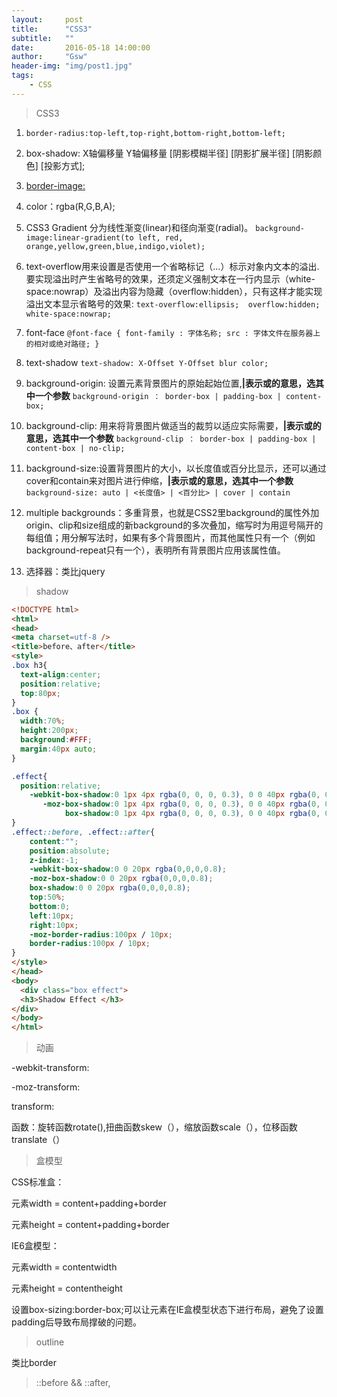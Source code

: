 ```yaml
---
layout:     post
title:      "CSS3"
subtitle:   ""
date:       2016-05-18 14:00:00
author:     "Gsw"
header-img: "img/post1.jpg"
tags:
    - CSS
---
```

> CSS3

1. `border-radius:top-left,top-right,bottom-right,bottom-left;`

2. box-shadow: X轴偏移量 Y轴偏移量 [阴影模糊半径] [阴影扩展半径] [阴影颜色] [投影方式];


3. [border-image:](http://img.mukewang.com/52e2201a0001b1e004720260.jpg)

4. color：rgba(R,G,B,A);

5. CSS3 Gradient 分为线性渐变(linear)和径向渐变(radial)。
`
background-image:linear-gradient(to left, red, orange,yellow,green,blue,indigo,violet);
`
6. text-overflow用来设置是否使用一个省略标记（...）标示对象内文本的溢出.要实现溢出时产生省略号的效果，还须定义强制文本在一行内显示（white-space:nowrap）及溢出内容为隐藏（overflow:hidden），只有这样才能实现溢出文本显示省略号的效果:
`text-overflow:ellipsis; 
overflow:hidden; 
white-space:nowrap; `
7. font-face
`@font-face {
    font-family : 字体名称;
    src : 字体文件在服务器上的相对或绝对路径;
}`
8. text-shadow
`text-shadow: X-Offset Y-Offset blur color;`

9. background-origin:
设置元素背景图片的原始起始位置,**|表示或的意思，选其中一个参数**
`background-origin ： border-box | padding-box | content-box;`
10. background-clip:
用来将背景图片做适当的裁剪以适应实际需要，**|表示或的意思，选其中一个参数**
`background-clip ： border-box | padding-box | content-box | no-clip;`
11. background-size:设置背景图片的大小，以长度值或百分比显示，还可以通过cover和contain来对图片进行伸缩，**|表示或的意思，选其中一个参数**
`background-size: auto | <长度值> | <百分比> | cover | contain`

12. multiple backgrounds：多重背景，也就是CSS2里background的属性外加origin、clip和size组成的新background的多次叠加，缩写时为用逗号隔开的每组值；用分解写法时，如果有多个背景图片，而其他属性只有一个（例如background-repeat只有一个），表明所有背景图片应用该属性值。

13. 选择器：类比jquery

> shadow

```html
<!DOCTYPE html>
<html>
<head>
<meta charset=utf-8 />
<title>before、after</title>
<style>
.box h3{
  text-align:center;
  position:relative;
  top:80px;
}
.box {
  width:70%;
  height:200px;
  background:#FFF;
  margin:40px auto;
}

.effect{
  position:relative;       
    -webkit-box-shadow:0 1px 4px rgba(0, 0, 0, 0.3), 0 0 40px rgba(0, 0, 0, 0.1) inset;
	   -moz-box-shadow:0 1px 4px rgba(0, 0, 0, 0.3), 0 0 40px rgba(0, 0, 0, 0.1) inset;
			box-shadow:0 1px 4px rgba(0, 0, 0, 0.3), 0 0 40px rgba(0, 0, 0, 0.1) inset;
}
.effect::before, .effect::after{
    content:"";
	position:absolute; 
	z-index:-1;
	-webkit-box-shadow:0 0 20px rgba(0,0,0,0.8);
	-moz-box-shadow:0 0 20px rgba(0,0,0,0.8);
	box-shadow:0 0 20px rgba(0,0,0,0.8);
	top:50%;
	bottom:0;
	left:10px;
	right:10px;
	-moz-border-radius:100px / 10px;
	border-radius:100px / 10px;
}
</style>
</head>
<body>
  <div class="box effect">
  <h3>Shadow Effect </h3>
</div>
</body>
</html>
```

> 动画

-webkit-transform:

  -moz-transform:

  transform:

函数：旋转函数rotate(),扭曲函数skew（），缩放函数scale（），位移函数translate（）

> 盒模型
> 

CSS标准盒：

元素width = content+padding+border


元素height = content+padding+border

IE6盒模型：

元素width = contentwidth

元素height = contentheight

设置box-sizing:border-box;可以让元素在IE盒模型状态下进行布局，避免了设置padding后导致布局撑破的问题。

> outline

类比border


> ::before && ::after,